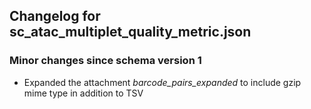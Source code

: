 ## Changelog for sc_atac_multiplet_quality_metric.json

### Minor changes since schema version 1

* Expanded the attachment *barcode_pairs_expanded* to include gzip mime type in addition to TSV